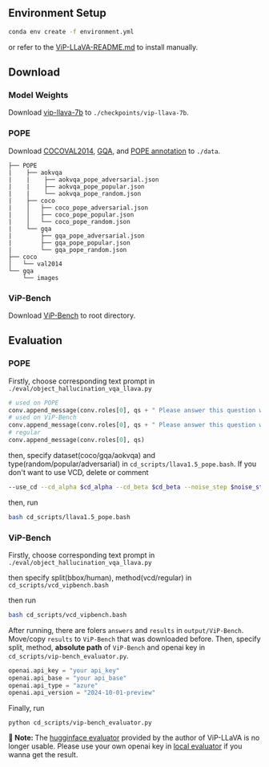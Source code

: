 ## Environment Setup
```bash
conda env create -f environment.yml
```
or refer to the [ViP-LLaVA-README.md](https://github.com/ssbhxlj/AI6103-Project/blob/main/ViP-LLaVA-README.md) to install manually.

## Download 
### Model Weights 
Download [vip-llava-7b](https://huggingface.co/mucai/vip-llava-7b) to `./checkpoints/vip-llava-7b`.

### POPE
Download [COCOVAL2014](http://images.cocodataset.org/zips/val2014.zip), [GQA](https://downloads.cs.stanford.edu/nlp/data/gqa/images.zip), and [POPE annotation](https://github.com/RUCAIBox/POPE) to `./data`. 
```
├── POPE
|    ├── aokvqa
|    |    ├── aokvqa_pope_adversarial.json
|    |    ├── aokvqa_pope_popular.json
|    |    └── aokvqa_pope_random.json
|    ├── coco
|    │   ├── coco_pope_adversarial.json
|    │   ├── coco_pope_popular.json
|    │   └── coco_pope_random.json
|    └── gqa
|        ├── gqa_pope_adversarial.json
|        ├── gqa_pope_popular.json
|        └── gqa_pope_random.json
├── coco
│   └── val2014
└── gqa
    └── images
```
### ViP-Bench
Download [ViP-Bench](https://huggingface.co/datasets/mucai/ViP-Bench/tree/main) to root directory.

## Evaluation
### POPE
Firstly, choose corresponding text prompt in `./eval/object_hallucination_vqa_llava.py`
```python
# used on POPE
conv.append_message(conv.roles[0], qs + " Please answer this question with one word.")
# used on ViP-Bench
conv.append_message(conv.roles[0], qs + " Please answer this question with a word, number or phrase")
# regular
conv.append_message(conv.roles[0], qs)
```

then, specify dataset(coco/gqa/aokvqa) and type(random/popular/adversarial) in `cd_scripts/llava1.5_pope.bash`. If you don't want to use VCD, delete or comment
```bash
--use_cd --cd_alpha $cd_alpha --cd_beta $cd_beta --noise_step $noise_step --seed ${seed} \
```

then, run 
```bash
bash cd_scripts/llava1.5_pope.bash
```

### ViP-Bench
Firstly, choose corresponding text prompt in `./eval/object_hallucination_vqa_llava.py`

then specify split(bbox/human), method(vcd/regular) in `cd_scripts/vcd_vipbench.bash`

then run
```bash
bash cd_scripts/vcd_vipbench.bash
```

After running, there are folers `answers` and `results` in `output/ViP-Bench`. Move/copy `results` to  `ViP-Bench` that was downloaded before. Then, specify split, method, <b>absolute path</b> of `ViP-Bench` and openai key in `cd_scripts/vip-bench_evaluator.py`.
```python
openai.api_key = "your api_key"
openai.api_base = "your api_base"
openai.api_type = "azure"
openai.api_version = "2024-10-01-preview" 
```

Finally, run
```shell
python cd_scripts/vip-bench_evaluator.py
```
<b>🔔 Note: </b>The [hugginface evaluator](https://huggingface.co/spaces/mucai/ViP-Bench_Evaluator) provided by the author of ViP-LLaVA is no longer usable. Please use your own openai key in [local evaluator](https://github.com/ssbhxlj/AI6103-Project/blob/main/cd_scripts/vip-bench_evaluator.py) if you wanna get the result.